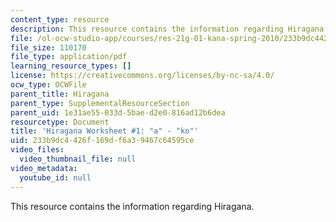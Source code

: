 ```yaml
---
content_type: resource
description: This resource contains the information regarding Hiragana.
file: /ol-ocw-studio-app/courses/res-21g-01-kana-spring-2010/233b9dc4426f169df6a39467c64595ce_MITRES_21G_01S10_h1.pdf
file_size: 110170
file_type: application/pdf
learning_resource_types: []
license: https://creativecommons.org/licenses/by-nc-sa/4.0/
ocw_type: OCWFile
parent_title: Hiragana
parent_type: SupplementalResourceSection
parent_uid: 1e31ae55-033d-5bae-d2e0-816ad12b6dea
resourcetype: Document
title: 'Hiragana Worksheet #1: "a" - "ko"'
uid: 233b9dc4-426f-169d-f6a3-9467c64595ce
video_files:
  video_thumbnail_file: null
video_metadata:
  youtube_id: null
---
```

This resource contains the information regarding Hiragana.